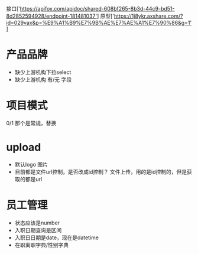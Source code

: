 接口['https://apifox.com/apidoc/shared-608bf265-8b3d-44c9-bd51-8d2852594928/endpoint-181481037']
原型['https://1j8ykr.axshare.com/?id=029vax&p=%E9%A1%B9%E7%9B%AE%E7%AE%A1%E7%90%86&g=1']

# 产品品牌

- 缺少上游机构下拉select
- 缺少上游机构 有/无 字段

# 项目模式

0/1 那个是常规，替换

# upload

- 默认logo 图片
- 目前都是文件url控制，是否改成id控制？ 文件上传，用的是id控制的，但是获取的都是url

# 员工管理

- 状态应该是number
- 入职日期查询是区间
- 入职日日期是date，现在是datetime
- 在职离职字典/性别字典
